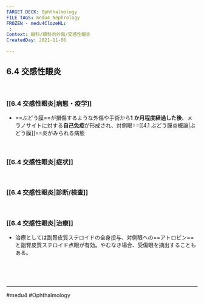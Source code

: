 ```yaml
---
TARGET DECK: Ophthalmology
FILE TAGS: medu4 Nephrology
FROZEN - medu4ClozeHL:
 : 
Context: 眼科/眼科的外傷/交感性眼炎
CreatedDay: 2021-11-06

---
```


## 6.4 交感性眼炎

<br>

### [[6.4 交感性眼炎|病態・疫学]]
* ==ぶどう膜==が損傷するような外傷や手術から**1 か月程度経過した後**、メラノサイトに対する**自己免疫**が形成され、対側眼==[[4.1 ぶどう膜炎概論|ぶどう膜]]==炎がみられる病態
<!--ID: 1636198864200-->


<br>

### [[6.4 交感性眼炎|症状]]


<br>

### [[6.4 交感性眼炎|診断/検査]]


<br>

### [[6.4 交感性眼炎|治療]]
* 治療としては副腎皮質ステロイドの全身投与、対側眼への==アトロピン==と副腎皮質ステロイド点眼が有効。やむなき場合、受傷眼を摘出することもある。
 
<!--ID: 1636198864208-->


<br><br><br>

---
#medu4 #Ophthalmology 
